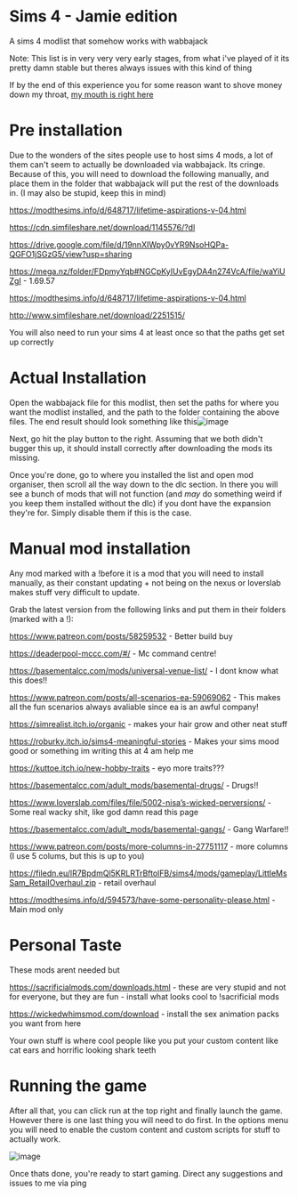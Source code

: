 # Sims 4 - Jamie edition
A sims 4 modlist that somehow works with wabbajack

Note: This list is in very very very early stages, from what i've played of it its pretty damn stable but theres always issues with this kind of thing

If by the end of this experience you for some reason want to shove money down my throat, [my mouth is right here](https://www.paypal.com/donate/?business=EBWC5CYKDQK3E&no_recurring=0&item_name=I+do+stuff&currency_code=AUD)
# Pre installation
Due to the wonders of the sites people use to host sims 4 mods, a lot of them can't seem to actually be downloaded via wabbajack. Its cringe. Because of this, you will need to download the following manually, and place them in the folder that wabbajack will put the rest of the downloads in. (I may also be stupid, keep this in mind)


https://modthesims.info/d/648717/lifetime-aspirations-v-04.html

https://cdn.simfileshare.net/download/1145576/?dl

https://drive.google.com/file/d/19nnXIWpy0vYR9NsoHQPa-QGFO1jSGzG5/view?usp=sharing

https://mega.nz/folder/FDpmyYqb#NGCpKyIUvEgyDA4n274VcA/file/waYiUZgI - 1.69.57

https://modthesims.info/d/648717/lifetime-aspirations-v-04.html

http://www.simfileshare.net/download/2251515/

You will also need to run your sims 4 at least once so that the paths get set up correctly

# Actual Installation

Open the wabbajack file for this modlist, then set the paths for where you want the modlist installed, and the path to the folder containing the above files. The end result should look something like this![image](https://user-images.githubusercontent.com/44416823/178158104-e17e8c3f-389f-436a-9950-a5493881ca34.png)

Next, go hit the play button to the right. Assuming that we both didn't bugger this up, it should install correctly after downloading the mods its missing.

Once you're done, go to where you installed the list and open mod organiser, then scroll all the way down to the dlc section. In there you will see a bunch of mods that will not function (and *may* do something weird if you keep them installed without the dlc) if you dont have the expansion they're for. Simply disable them if this is the case.

# Manual mod installation

Any mod marked with a !before it is a mod that you will need to install manually, as their constant updating + not being on the nexus or loverslab makes stuff very difficult to update.

Grab the latest version from the following links and put them in their folders (marked with a !):

https://www.patreon.com/posts/58259532 - Better build buy

https://deaderpool-mccc.com/#/ - Mc command centre!

https://basementalcc.com/mods/universal-venue-list/ - I dont know what this does!!

https://www.patreon.com/posts/all-scenarios-ea-59069062 - This makes all the fun scenarios always avaliable since ea is an awful company!

https://simrealist.itch.io/organic - makes your hair grow and other neat stuff

https://roburky.itch.io/sims4-meaningful-stories - Makes your sims mood good or something im writing this at 4 am help me

https://kuttoe.itch.io/new-hobby-traits - eyo more traits???

https://basementalcc.com/adult_mods/basemental-drugs/ - Drugs!!

https://www.loverslab.com/files/file/5002-nisa’s-wicked-perversions/ - Some real wacky shit, like god damn read this page

https://basementalcc.com/adult_mods/basemental-gangs/ - Gang Warfare!!

https://www.patreon.com/posts/more-columns-in-27751117 - more columns (I use 5 colums, but this is up to you)

https://filedn.eu/lR7BpdmQl5KRLRTrBftolFB/sims4/mods/gameplay/LittleMsSam_RetailOverhaul.zip - retail overhaul

https://modthesims.info/d/594573/have-some-personality-please.html - Main mod only

# Personal Taste

These mods arent needed but 

https://sacrificialmods.com/downloads.html - these are very stupid and not for everyone, but they are fun - install what looks cool to !sacrificial mods

https://wickedwhimsmod.com/download - install the sex animation packs you want from here

Your own stuff is where cool people like you put your custom content like cat ears and horrific looking shark teeth

# Running the game

After all that, you can click run at the top right and finally launch the game. However there is one last thing you will need to do first. In the options menu you will need to enable the custom content and custom scripts for stuff to actually work.

![image](https://user-images.githubusercontent.com/44416823/177168780-cbfd74b8-831a-4ff8-bd6e-6db6f1a641d5.png)

Once thats done, you're ready to start gaming. Direct any suggestions and issues to me via ping
